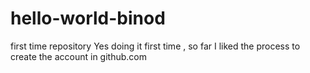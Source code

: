# hello-world-binod
first time repository
Yes doing it first time , so far I liked the process to create the account in github.com
